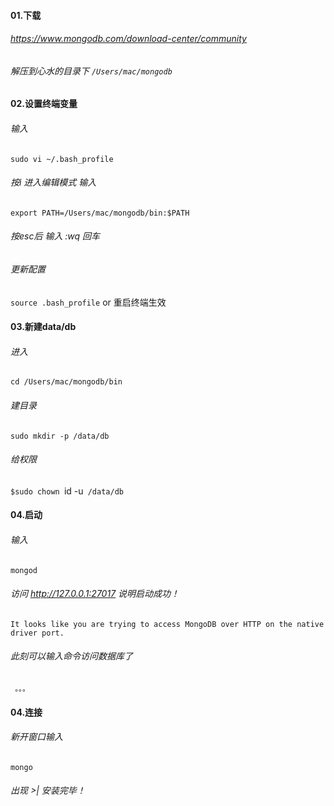 #### 01.下载
######  https://www.mongodb.com/download-center/community
######  解压到心水的目录下   `/Users/mac/mongodb`

#### 02.设置终端变量
###### 输入
`sudo vi ~/.bash_profile`
###### 按i 进入编辑模式 输入
`export PATH=/Users/mac/mongodb/bin:$PATH`
###### 按esc后 输入 :wq 回车 
###### 更新配置
`source .bash_profile`
or 重启终端生效

#### 03.新建data/db
###### 进入
`cd /Users/mac/mongodb/bin`
###### 建目录
`sudo mkdir -p /data/db`
###### 给权限
`$sudo chown `id -u` /data/db`

#### 04.启动
###### 输入
`mongod`
###### 访问 http://127.0.0.1:27017 说明启动成功！
`It looks like you are trying to access MongoDB over HTTP on the native driver port.`
###### 此刻可以输入命令访问数据库了
` 。。。`


#### 04.连接
###### 新开窗口输入
`mongo`
###### 出现 >|   安装完毕！
